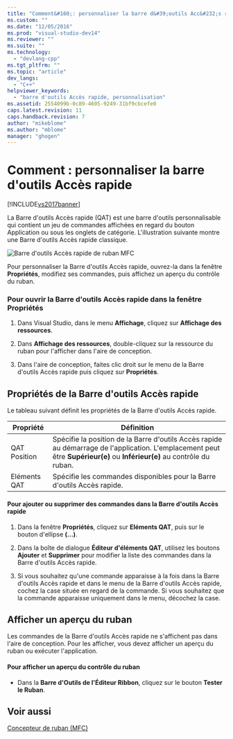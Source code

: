 ```yaml
---
title: "Comment&#160;: personnaliser la barre d&#39;outils Acc&#232;s rapide | Microsoft Docs"
ms.custom: ""
ms.date: "12/05/2016"
ms.prod: "visual-studio-dev14"
ms.reviewer: ""
ms.suite: ""
ms.technology: 
  - "devlang-cpp"
ms.tgt_pltfrm: ""
ms.topic: "article"
dev_langs: 
  - "C++"
helpviewer_keywords: 
  - "barre d'outils Accès rapide, personnalisation"
ms.assetid: 2554099b-0c89-4605-9249-31bf9cbcefe0
caps.latest.revision: 11
caps.handback.revision: 7
author: "mikeblome"
ms.author: "mblome"
manager: "ghogen"
---
```

# Comment&#160;: personnaliser la barre d&#39;outils Acc&#232;s rapide
[!INCLUDE[vs2017banner](../assembler/inline/includes/vs2017banner.md)]

La Barre d'outils Accès rapide \(QAT\) est une barre d'outils personnalisable qui contient un jeu de commandes affichées en regard du bouton Application ou sous les onglets de catégorie.  L'illustration suivante montre une Barre d'outils Accès rapide classique.  
  
 ![Barre d'outils Accès rapide de ruban MFC](../mfc/media/quick_access_toolbar.png "Quick\_Access\_Toolbar")  
  
 Pour personnaliser la Barre d'outils Accès rapide, ouvrez\-la dans la fenêtre **Propriétés**, modifiez ses commandes, puis affichez un aperçu du contrôle du ruban.  
  
### Pour ouvrir la Barre d'outils Accès rapide dans la fenêtre Propriétés  
  
1.  Dans Visual Studio, dans le menu **Affichage**, cliquez sur **Affichage des ressources**.  
  
2.  Dans **Affichage des ressources**, double\-cliquez sur la ressource du ruban pour l'afficher dans l'aire de conception.  
  
3.  Dans l'aire de conception, faites clic droit sur le menu de la Barre d'outils Accès rapide puis cliquez sur **Propriétés**.  
  
## Propriétés de la Barre d'outils Accès rapide  
 Le tableau suivant définit les propriétés de la Barre d'outils Accès rapide.  
  
|Propriété|Définition|  
|---------------|----------------|  
|QAT Position|Spécifie la position de la Barre d'outils Accès rapide au démarrage de l'application.  L'emplacement peut être **Supérieur\(e\)** ou **Inférieur\(e\)** au contrôle du ruban.|  
|Eléments QAT|Spécifie les commandes disponibles pour la Barre d'outils Accès rapide.|  
  
#### Pour ajouter ou supprimer des commandes dans la Barre d'outils Accès rapide  
  
1.  Dans la fenêtre **Propriétés**, cliquez sur **Eléments QAT**, puis sur le bouton d'ellipse **\(...\)**.  
  
2.  Dans la boîte de dialogue **Éditeur d'éléments QAT**, utilisez les boutons **Ajouter** et **Supprimer** pour modifier la liste des commandes dans la Barre d'outils Accès rapide.  
  
3.  Si vous souhaitez qu'une commande apparaisse à la fois dans la Barre d'outils Accès rapide et dans le menu de la Barre d'outils Accès rapide, cochez la case située en regard de la commande.  Si vous souhaitez que la commande apparaisse uniquement dans le menu, décochez la case.  
  
## Afficher un aperçu du ruban  
 Les commandes de la Barre d'outils Accès rapide ne s'affichent pas dans l'aire de conception.  Pour les afficher, vous devez afficher un aperçu du ruban ou exécuter l'application.  
  
#### Pour afficher un aperçu du contrôle du ruban  
  
-   Dans la **Barre d'Outils de l'Éditeur Ribbon**, cliquez sur le bouton **Tester le Ruban**.  
  
## Voir aussi  
 [Concepteur de ruban \(MFC\)](../mfc/ribbon-designer-mfc.md)